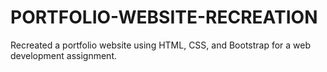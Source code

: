 # PORTFOLIO-WEBSITE-RECREATION
Recreated a portfolio website using HTML, CSS, and Bootstrap for a web development assignment.
